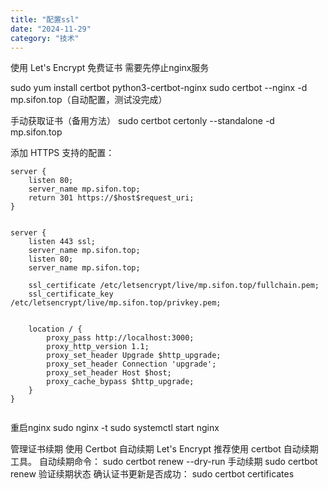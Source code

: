 ```yaml
---
title: "配置ssl"
date: "2024-11-29"
category: "技术"
---
```


使用 Let's Encrypt 免费证书 需要先停止nginx服务

sudo yum install certbot python3-certbot-nginx
sudo certbot --nginx -d mp.sifon.top（自动配置，测试没完成）

手动获取证书（备用方法）
sudo certbot certonly --standalone -d mp.sifon.top

添加 HTTPS 支持的配置：
```
server {
    listen 80;
    server_name mp.sifon.top;
    return 301 https://$host$request_uri;
}
  

server {
    listen 443 ssl;
    server_name mp.sifon.top;
    listen 80;
    server_name mp.sifon.top;

    ssl_certificate /etc/letsencrypt/live/mp.sifon.top/fullchain.pem;
    ssl_certificate_key /etc/letsencrypt/live/mp.sifon.top/privkey.pem;


    location / {
        proxy_pass http://localhost:3000;
        proxy_http_version 1.1;
        proxy_set_header Upgrade $http_upgrade;
        proxy_set_header Connection 'upgrade';
        proxy_set_header Host $host;
        proxy_cache_bypass $http_upgrade;
    }
}


```
重启nginx
sudo nginx -t
sudo systemctl start nginx


管理证书续期
使用 Certbot 自动续期 Let's Encrypt 推荐使用 certbot 自动续期工具。
自动续期命令：
sudo certbot renew --dry-run
手动续期
sudo certbot renew
验证续期状态 确认证书更新是否成功：
sudo certbot certificates